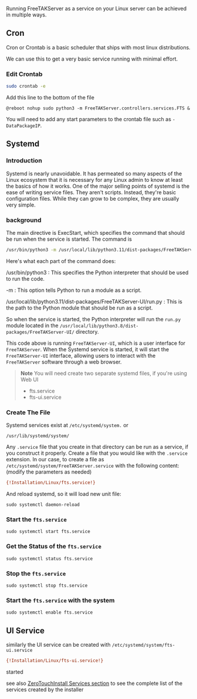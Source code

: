 Running FreeTAKServer as a service on your Linux server can be achieved in multiple ways.

## Cron
Cron or Crontab is a basic scheduler that ships with most linux distributions.

We can use this to get a very basic service running with minimal effort.

### Edit Crontab
```bash
sudo crontab -e
```

Add this line to the bottom of the file

```text
@reboot nohup sudo python3 -m FreeTAKServer.controllers.services.FTS &
```

You will need to add any start parameters to the crontab file such as `-DataPackageIP`.

## Systemd

### Introduction
Systemd is nearly unavoidable.
It has permeated so many aspects of the Linux ecosystem
that it is necessary for any Linux admin to know at least the basics of how it works.
One of the major selling points of systemd is the ease of writing service files. 
They aren't scripts.
Instead, they're basic configuration files.
While they can grow to be complex, they are usually very simple.
### background
The main directive is ExecStart, which specifies the command that should be run when the service is started. The command is 
```bash
/usr/bin/python3 -m /usr/local/lib/python3.11/dist-packages/FreeTAKServer-UI/run.py. 
```
Here's what each part of the command does:

/usr/bin/python3
: This specifies the Python interpreter that should be used to run the code.

-m
: This option tells Python to run a module as a script.

/usr/local/lib/python3.11/dist-packages/FreeTAKServer-UI/run.py
: This is the path to the Python module that should be run as a script.

So when the service is started,
the Python interpreter will run the `run.py` module
located in the `/usr/local/lib/python3.8/dist-packages/FreeTAKServer-UI/` directory.

This code above is running `FreeTAKServer-UI`,
which is a user interface for  `FreeTAKServer`.
When the Systemd service is started,
it will start the `FreeTAKServer-UI` interface,
allowing users to interact with the `FreeTAKServer` software through a web browser.

>**Note**
> You will need create two separate systemd files, if you're using Web UI
> - fts.service
> - fts-ui.service


### Create The File
Systemd services exist at 
```/etc/systemd/system.```
or
```
/usr/lib/systemd/system/
```
Any `.service` file that you create in that directory can be run as a service,
if you construct it properly. 
Create a file that you would like with the `.service` extension. 
In our case,
to create a file as `/etc/systemd/system/FreeTAKServer.service` with the following content:
(modify the parameters as needed)

```ini
{!Installation/Linux/fts.service!}
```

And reload systemd, so it will load new unit file:
```
sudo systemctl daemon-reload
```

### Start the `fts.service`
```
sudo systemctl start fts.service
```

### Get the Status of the `fts.service`
```
sudo systemctl status fts.service
```

### Stop the `fts.service`
```
sudo systemctl stop fts.service
```

### Start the `fts.service` with the system
```
sudo systemctl enable fts.service
```

## UI Service
similarly the UI service can be created with `/etc/systemd/system/fts-ui.service`
```ini
{!Installation/Linux/fts-ui.service!}
```

started 

see also [ZeroTouchInstall Services section](https://freetakteam.github.io/FreeTAKServer-User-Docs/Installation/Ansible/ZeroTouchInstall/)
to see the complete list of the services created by the installer
